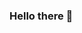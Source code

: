 ### Hello there 👋

<!--
**hoaikhanhnguyen/hoaikhanhnguyen** is a ✨ _special_ ✨ repository because its `README.md` (this file) appears on your GitHub profile.

Welcome to my github page.

- 🔭 I’m currently working on ... a game engine
- 🌱 I’m currently learning ... a bunch of CS classes for my masters, game development, and some AI
- 📫 How to reach me: ...  [LinkedIn](https://www.linkedin.com/in/khanh-hoai-nguyen/).
- ⚡ Fun fact: ... If you don't know what Roko's Basilisk is... I'm sorry...
-->
